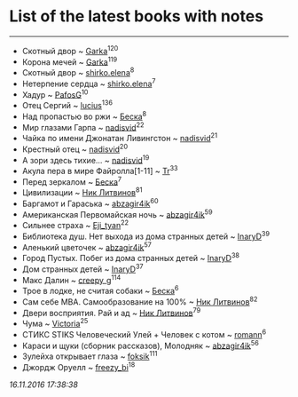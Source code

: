 # List of the latest books with notes
---

* Скотный двор ~ [Garka](users/115/115753719718250012620-google)<sup>120</sup>
* Корона мечей ~ [Garka](users/115/115753719718250012620-google)<sup>119</sup>
* Скотный двор ~ [shirko.elena](users/100/100001858801764-facebook)<sup>8</sup>
* Нетерпение сердца ~ [shirko.elena](users/100/100001858801764-facebook)<sup>7</sup>
* Хадур ~ [PafosG](users/523/523112-vkontakte)<sup>10</sup>
* Отец Сергий ~ [lucius](users/838/83820536-yandex)<sup>136</sup>
* Над пропастью во ржи ~ [Беска](users/157/1577468-vkontakte)<sup>8</sup>
* Мир глазами Гарпа ~ [nadisvid](users/113/1138852626183846-facebook)<sup>22</sup>
* Чайка по имени Джонатан Ливингстон ~ [nadisvid](users/113/1138852626183846-facebook)<sup>21</sup>
* Крестный отец ~ [nadisvid](users/113/1138852626183846-facebook)<sup>20</sup>
* А зори здесь тихие… ~ [nadisvid](users/113/1138852626183846-facebook)<sup>19</sup>
* Акула пера в мире Файролла[1-11] ~ [Tr](users/122/12282474-vkontakte)<sup>33</sup>
* Перед зеркалом ~ [Беска](users/157/1577468-vkontakte)<sup>7</sup>
* Цивилизации ~ [Ник Литвинов](users/lec/leczQ3Eya3-linkedin)<sup>81</sup>
* Баргамот и Гараська ~ [abzagir4ik](users/362/3621623-vkontakte)<sup>60</sup>
* Американская Первомайская ночь ~ [abzagir4ik](users/362/3621623-vkontakte)<sup>59</sup>
* Сильнее страха ~ [Eji_tyan](users/235/2352103981-twitter)<sup>22</sup>
* Библиотека душ. Нет выхода из дома странных детей ~ [InaryD](users/562/56228374-vkontakte)<sup>39</sup>
* Аленький цветочек ~ [abzagir4ik](users/362/3621623-vkontakte)<sup>57</sup>
* Город Пустых. Побег из дома странных детей ~ [InaryD](users/562/56228374-vkontakte)<sup>38</sup>
* Дом странных детей ~ [InaryD](users/562/56228374-vkontakte)<sup>37</sup>
* Макс Далин ~ [creepy_g](users/747/74743045-vkontakte)<sup>114</sup>
* Трое в лодке, не считая собаки ~ [Беска](users/157/1577468-vkontakte)<sup>6</sup>
* Сам себе MBA. Самообразование на 100% ~ [Ник Литвинов](users/lec/leczQ3Eya3-linkedin)<sup>82</sup>
* Двери восприятия. Рай и ад ~ [Ник Литвинов](users/lec/leczQ3Eya3-linkedin)<sup>79</sup>
* Чума ~ [Victoria](users/113/113794223924688167852-google)<sup>25</sup>
* СТИКС STIKS Человеческий Улей + Человек с котом ~ [romann](users/102/10205442182733690-facebook)<sup>6</sup>
* Караси и щуки (сборник рассказов), Молодняк ~ [abzagir4ik](users/362/3621623-vkontakte)<sup>56</sup>
* Зулейха открывает глаза ~ [foksik](users/173/1734575-vkontakte)<sup>111</sup>
* Джордж Оруелл ~ [freezy_bi](users/870/87042697-vkontakte)<sup>18</sup>


_16.11.2016 17:38:38_
